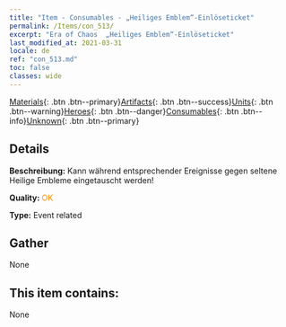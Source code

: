 ```yaml
---
title: "Item - Consumables - „Heiliges Emblem“-Einlöseticket"
permalink: /Items/con_513/
excerpt: "Era of Chaos  „Heiliges Emblem“-Einlöseticket"
last_modified_at: 2021-03-31
locale: de
ref: "con_513.md"
toc: false
classes: wide
---
```

 [Materials](/de/Items/){: .btn .btn--primary}[Artifacts](/de/Items/Artifacts/){: .btn .btn--success}[Units](/de/Items/Units/){: .btn .btn--warning}[Heroes](/de/Items/Heroes/){: .btn .btn--danger}[Consumables](/de/Items/Consumables/){: .btn .btn--info}[Unknown](/de/Items/Unknown/){: .btn .btn--primary}

## Details
 **Beschreibung:** Kann während entsprechender Ereignisse gegen seltene Heilige Embleme eingetauscht werden!

 **Quality:** <span style="color: #FF8C00">OK</span>

 **Type:** Event related

## Gather

  None

## This item contains:

  None

